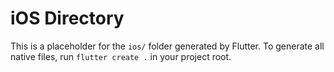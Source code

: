 # iOS Directory

This is a placeholder for the `ios/` folder generated by Flutter.
To generate all native files, run `flutter create .` in your project root.

